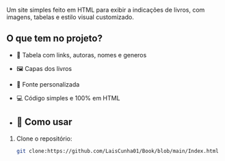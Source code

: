 Um site simples feito em HTML para exibir a indicações de livros, com imagens, tabelas e estilo visual customizado.

##  O que tem no projeto?
 
- 📀 Tabela com links, autoras, nomes e generos
- 🖼️ Capas dos livros
- 🎨 Fonte personalizada 
- 💻 Código simples e 100% em HTML

- ## 📁 Como usar
 
1. Clone o repositório:
   ```bash
   git clone:https://github.com/LaisCunha01/Book/blob/main/Index.html
